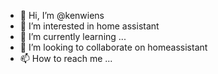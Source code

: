 - 👋 Hi, I’m @kenwiens
- 👀 I’m interested in home assistant
- 🌱 I’m currently learning ...
- 💞️ I’m looking to collaborate on homeassistant
- 📫 How to reach me ...

<!---
kenwiens/kenwiens is a ✨ special ✨ repository because its `README.md` (this file) appears on your GitHub profile.
You can click the Preview link to take a look at your changes.
--->
